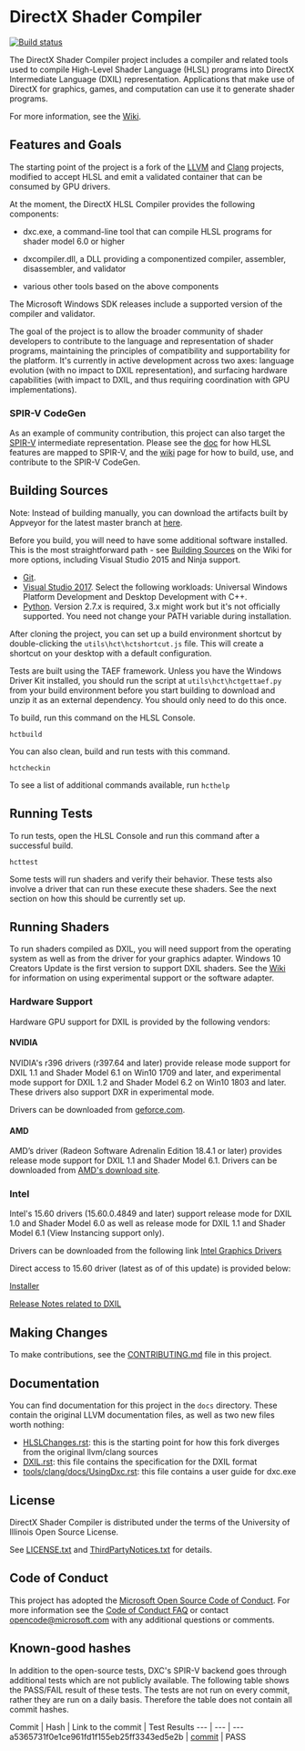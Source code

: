 # DirectX Shader Compiler

[![Build status](https://ci.appveyor.com/api/projects/status/oaf66n7w30xbrg38/branch/master?svg=true)](https://ci.appveyor.com/project/antiagainst/directxshadercompiler/branch/master)

The DirectX Shader Compiler project includes a compiler and related tools used to compile High-Level Shader Language (HLSL) programs into DirectX Intermediate Language (DXIL) representation. Applications that make use of DirectX for graphics, games, and computation can use it to generate shader programs.

For more information, see the [Wiki](https://github.com/Microsoft/DirectXShaderCompiler/wiki).

## Features and Goals

The starting point of the project is a fork of the [LLVM](http://llvm.org/) and [Clang](http://clang.llvm.org/) projects, modified to accept HLSL and emit a validated container that can be consumed by GPU drivers.

At the moment, the DirectX HLSL Compiler provides the following components:

- dxc.exe, a command-line tool that can compile HLSL programs for shader model 6.0 or higher

- dxcompiler.dll, a DLL providing a componentized compiler, assembler, disassembler, and validator

- various other tools based on the above components

The Microsoft Windows SDK releases include a supported version of the compiler and validator.

The goal of the project is to allow the broader community of shader developers to contribute to the language and representation of shader programs, maintaining the principles of compatibility and supportability for the platform. It's currently in active development across two axes: language evolution (with no impact to DXIL representation), and surfacing hardware capabilities (with impact to DXIL, and thus requiring coordination with GPU implementations).

### SPIR-V CodeGen

As an example of community contribution, this project can also target the [SPIR-V](https://www.khronos.org/registry/spir-v/) intermediate representation. Please see the [doc](docs/SPIR-V.rst) for how HLSL features are mapped to SPIR-V, and the [wiki](https://github.com/Microsoft/DirectXShaderCompiler/wiki/SPIR%E2%80%90V-CodeGen) page for how to build, use, and contribute to the SPIR-V CodeGen.

## Building Sources

Note: Instead of building manually, you can download the artifacts built by Appveyor for the latest master branch at [here](https://ci.appveyor.com/project/antiagainst/directxshadercompiler/branch/master/artifacts).

Before you build, you will need to have some additional software installed. This is the most straightforward path - see [Building Sources](https://github.com/Microsoft/DirectXShaderCompiler/wiki/Building-Sources) on the Wiki for more options, including Visual Studio 2015 and Ninja support.

* [Git](http://git-scm.com/downloads).
* [Visual Studio 2017](https://www.visualstudio.com/downloads). Select the following workloads: Universal Windows Platform Development and Desktop Development with C++.
* [Python](https://www.python.org/downloads/). Version 2.7.x is required, 3.x might work but it's not officially supported. You need not change your PATH variable during installation.

After cloning the project, you can set up a build environment shortcut by double-clicking the `utils\hct\hctshortcut.js` file. This will create a shortcut on your desktop with a default configuration.

Tests are built using the TAEF framework. Unless you have the Windows Driver Kit installed, you should run the script at `utils\hct\hctgettaef.py` from your build environment before you start building to download and unzip it as an external dependency. You should only need to do this once.

To build, run this command on the HLSL Console.

    hctbuild

You can also clean, build and run tests with this command.

    hctcheckin


To see a list of additional commands available, run `hcthelp`

## Running Tests

To run tests, open the HLSL Console and run this command after a successful build.

    hcttest

Some tests will run shaders and verify their behavior. These tests also involve a driver that can run these execute these shaders. See the next section on how this should be currently set up.

## Running Shaders

To run shaders compiled as DXIL, you will need support from the operating system as well as from the driver for your graphics adapter. Windows 10 Creators Update is the first version to support DXIL shaders. See the [Wiki](https://github.com/Microsoft/DirectXShaderCompiler/wiki/Running-Shaders) for information on using experimental support or the software adapter.

### Hardware Support

Hardware GPU support for DXIL is provided by the following vendors:

#### NVIDIA
NVIDIA's r396 drivers (r397.64 and later) provide release mode support for DXIL
1.1 and Shader Model 6.1 on Win10 1709 and later, and experimental mode support
for DXIL 1.2 and Shader Model 6.2 on Win10 1803 and later. These drivers also
support DXR in experimental mode.

Drivers can be downloaded from [geforce.com](https://www.geforce.com/drivers).

#### AMD
AMD’s driver (Radeon Software Adrenalin Edition 18.4.1 or later) provides release mode support for DXIL 1.1 and Shader Model 6.1. Drivers can be downloaded from [AMD's download site](https://support.amd.com/en-us/download).

### Intel
Intel's 15.60 drivers (15.60.0.4849 and later) support release mode for DXIL 1.0 and Shader Model 6.0 as well as
release mode for DXIL 1.1 and Shader Model 6.1 (View Instancing support only).

Drivers can be downloaded from the following link [Intel Graphics Drivers](https://downloadcenter.intel.com/product/80939/Graphics-Drivers)

Direct access to 15.60 driver (latest as of of this update) is provided below:

[Installer](https://downloadmirror.intel.com/27412/a08/win64_15.60.2.4901.exe)

[Release Notes related to DXIL](https://downloadmirror.intel.com/27266/eng/ReleaseNotes_GFX_15600.4849.pdf)

## Making Changes

To make contributions, see the [CONTRIBUTING.md](CONTRIBUTING.md) file in this project.

## Documentation

You can find documentation for this project in the `docs` directory. These contain the original LLVM documentation files, as well as two new files worth nothing:

* [HLSLChanges.rst](docs/HLSLChanges.rst): this is the starting point for how this fork diverges from the original llvm/clang sources
* [DXIL.rst](docs/DXIL.rst): this file contains the specification for the DXIL format
* [tools/clang/docs/UsingDxc.rst](tools/clang/docs/UsingDxc.rst): this file contains a user guide for dxc.exe

## License

DirectX Shader Compiler is distributed under the terms of the University of Illinois Open Source License.

See [LICENSE.txt](LICENSE.TXT) and [ThirdPartyNotices.txt](ThirdPartyNotices.txt) for details.

## Code of Conduct

This project has adopted the [Microsoft Open Source Code of Conduct](https://opensource.microsoft.com/codeofconduct/). For more information see the [Code of Conduct FAQ](https://opensource.microsoft.com/codeofconduct/faq/) or contact [opencode@microsoft.com](mailto:opencode@microsoft.com) with any additional questions or comments.


## Known-good hashes

In addition to the open-source tests, DXC's SPIR-V backend goes through additional tests which are not publicly available. The following table shows the PASS/FAIL result of these tests. The tests are not run on every commit, rather they are run on a daily basis. Therefore the table does not contain all commit hashes.

Commit | Hash | Link to the commit | Test Results
--- | --- | ---
a5365731f0e1ce961fd1f155eb25ff3343ed5e2b | [commit](https://github.com/microsoft/DirectXShaderCompiler/commit/a5365731f0e1ce961fd1f155eb25ff3343ed5e2b) | PASS


